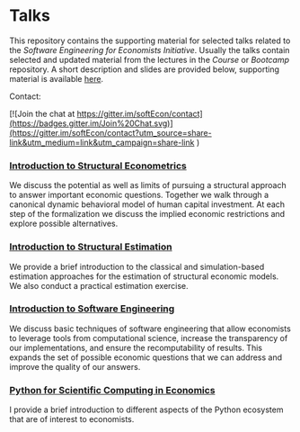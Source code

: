 # Talks

This repository contains the supporting material for selected talks related to the *Software Engineering for Economists Initiative*. Usually the talks contain selected and updated material from the lectures in the *Course* or *Bootcamp* repository. A short description and slides are provided below, supporting material is available [here](https://softecon.gitbooks.io/guide/content/talks.html).

Contact:

[![Join the chat at https://gitter.im/softEcon/contact](https://badges.gitter.im/Join%20Chat.svg)](https://gitter.im/softEcon/contact?utm_source=share-link&utm_medium=link&utm_campaign=share-link
)

### [Introduction to Structural Econometrics](http://nbviewer.jupyter.org/format/slides/github/softEcon/talks/blob/master/intro_structural_econometrics/talk.ipynb#/)

We discuss the potential as well as limits of pursuing a structural approach to answer important economic questions. Together we walk through a canonical dynamic behavioral model of human capital investment. At each step of the formalization we discuss the implied economic restrictions and explore possible alternatives.

### [Introduction to Structural Estimation](http://nbviewer.jupyter.org/format/slides/github/softEcon/talks/blob/master/intro_structural_estimation/talk.ipynb#/)

We provide a brief introduction to the classical and simulation-based estimation approaches for the estimation of structural economic models. We also conduct a practical estimation exercise.

### [Introduction to Software Engineering](http://nbviewer.jupyter.org/format/slides/github/softEcon/talks/blob/master/intro_software_engineering/talk.ipynb)

We discuss basic techniques of software engineering that allow economists to leverage tools from computational science, increase the transparency of our implementations, and ensure the recomputability of results. This expands the set of possible economic questions that we can address and improve the quality of our answers.

### [Python for Scientific Computing in Economics](http://nbviewer.jupyter.org/format/slides/github/softEcon/talks/blob/master/intro_scientific_python/talk.ipynb)

I provide a brief introduction to different aspects of the Python ecosystem that are of interest to economists.
